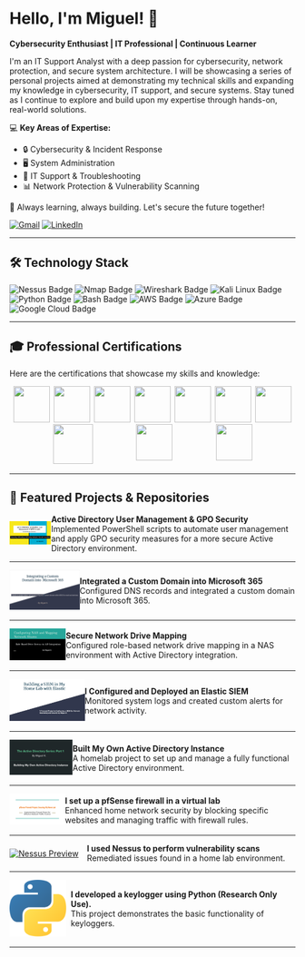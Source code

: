 # Hello, I'm Miguel! 👋

**Cybersecurity Enthusiast | IT Professional | Continuous Learner**

I'm an IT Support Analyst with a deep passion for cybersecurity, network protection, and secure system architecture. I will be showcasing a series of personal projects aimed at demonstrating my technical skills and expanding my knowledge in cybersecurity, IT support, and secure systems. Stay tuned as I continue to explore and build upon my expertise through hands-on, real-world solutions.

💻 **Key Areas of Expertise:**
- 🔒 Cybersecurity & Incident Response
- 🖥️ System Administration
- 🔧 IT Support & Troubleshooting
- 📊 Network Protection & Vulnerability Scanning

🌟 Always learning, always building. Let's secure the future together!

<p align="left">
  <a href="mailto:miguelkent3@gmail.com"><img src="https://img.shields.io/badge/Gmail-red?style=for-the-badge&logo=gmail&logoColor=white" alt="Gmail"></a>
  <a href="https://www.linkedin.com/in/miguelkent/"><img src="https://img.shields.io/badge/LinkedIn-blue?style=for-the-badge&logo=linkedin&logoColor=white" alt="LinkedIn"></a>
</p>

---

## 🛠️ Technology Stack 

<p>
  <img src="https://img.shields.io/badge/Nessus-0A7E05?style=for-the-badge&logo=nessus&logoColor=white" alt="Nessus Badge"/>
  <img src="https://img.shields.io/badge/Nmap-4EAA25?style=for-the-badge&logo=nmap&logoColor=white" alt="Nmap Badge"/>
  <img src="https://img.shields.io/badge/Wireshark-1679A7?style=for-the-badge&logo=wireshark&logoColor=white" alt="Wireshark Badge"/>
  <img src="https://img.shields.io/badge/Kali_Linux-557C94?style=for-the-badge&logo=kali-linux&logoColor=white" alt="Kali Linux Badge"/>
  <img src="https://img.shields.io/badge/Python-3776AB?style=for-the-badge&logo=python&logoColor=white" alt="Python Badge"/>
  <img src="https://img.shields.io/badge/Bash-4EAA25?style=for-the-badge&logo=gnu-bash&logoColor=white" alt="Bash Badge"/>
  <img src="https://img.shields.io/badge/AWS-FF9900?style=for-the-badge&logo=amazon-aws&logoColor=white" alt="AWS Badge"/>
  <img src="https://img.shields.io/badge/Azure-0078D4?style=for-the-badge&logo=microsoft-azure&logoColor=white" alt="Azure Badge"/>
  <img src="https://img.shields.io/badge/Google_Cloud-4285F4?style=for-the-badge&logo=google-cloud&logoColor=white" alt="Google Cloud Badge"/>
</p>

---

## 🎓 Professional Certifications

Here are the certifications that showcase my skills and knowledge:

<div style="display: flex; flex-wrap: wrap; justify-content: space-evenly;">
  <a href="https://www.credly.com/badges/318858b5-14da-4484-8f6e-74562b29bb6a/public_url"><img src="https://images.credly.com/size/64x64/images/0c6d9839-f468-4adc-987d-5cfae4a9ee67/image.png" style="width: 64px; height: 64px;"></a>
  <a href="https://www.credly.com/badges/c2c6523c-9a11-49e4-a189-816dd372a89c/public_url"><img src="https://images.credly.com/size/64x64/images/63482325-a0d6-4f64-ae75-f5f33922c7d0/CompTIA_A_2Bce.png" style="width: 64px; height: 64px;"></a>
  <a href="https://www.credly.com/badges/2694a9bc-83f4-402a-8744-7c2484fbcc9a/public_url"><img src="https://images.credly.com/size/64x64/images/be8fcaeb-c769-4858-b567-ffaaa73ce8cf/image.png" style="width: 64px; height: 64px;"></a>
  <a href="https://www.credly.com/badges/637d7259-f22f-4fc0-b39b-7895b12c0e9b/public_url"><img src="https://images.credly.com/size/64x64/images/74790a75-8451-400a-8536-92d792c5184a/CompTIA_Security_2Bce.png" style="width: 64px; height: 64px;"></a>
  <a href="https://www.credly.com/badges/35748d57-2838-4e74-a6f1-cc9fd76ec091/public_url"><img src="https://images.credly.com/size/64x64/images/a850079a-75bb-41e1-adae-dedfabcf597c/Professional_Certificate_-_IBM_Cybersecurity_Analyst.png" style="width: 64px; height: 64px;"></a>
  <a href="https://www.credly.com/badges/3b67395f-85bd-49b3-8e5a-ba2d0481f891/public_url"><img src="https://images.credly.com/size/64x64/images/5cb4b153-44d8-410c-97c6-6afba3faa4af/Comptia_CySA_2Bce.png" style="width: 64px; height: 64px;"></a>
  <a href="https://www.credly.com/badges/ae6579d6-3e0a-447c-bc5f-9b8d82855770/public_url"><img src="https://images.credly.com/size/64x64/images/00634f82-b07f-4bbd-a6bb-53de397fc3a6/image.png" style="width: 64px; height: 64px;"></a>
  <a href="https://www.credly.com/badges/4b76d54e-91aa-4b34-afb1-132948b07d8b/public_url"><img src="https://images.credly.com/size/680x680/images/eda22a60-7b46-426c-89df-681b25600b9f/blob" style="width: 70px; height: 70px;"></a>
  <a href="https://www.credly.com/badges/141042aa-f085-4a18-b878-0e2672af1024/public_url"><img src="https://images.credly.com/size/64x64/images/336eebfc-0ac3-4553-9a67-b402f491f185/azure-administrator-associate-600x600.png" style="width: 64px; height: 64px;"></a>
  <a href="https://www.credly.com/badges/43aa8891-7533-4e10-90bf-e6c2cb1f0f73/public_url"><img src="https://images.credly.com/size/64x64/images/e1fc05b2-959b-45a4-8d20-124b1df121fe/CompTIA_Network_2Bce.png" style="width: 64px; height: 64px;"></a>
</div>

---

## 🚀 Featured Projects & Repositories

<div style="display: flex; align-items: center; margin-bottom: 15px;">
  <a href="https://github.com/MiguelKnt/Active-Directory-Security-GPO-and-PowerShell-Automation/blob/main/Active%20Directory%20Automation_%20User%20Management%20%26%20GPO%20Security.pdf" target="_blank">
    <img src="https://github.com/MiguelKnt/Active-Directory-Security-GPO-and-PowerShell-Automation/blob/main/image.png" alt="Active Directory GPO and PowerShell Automation Preview" width="150" style="margin-right: 15px;">
  </a>
  <div>
    <strong>Active Directory User Management & GPO Security</strong><br>
    Implemented PowerShell scripts to automate user management and apply GPO security measures for a more secure Active Directory environment.
  </div>
</div>

---

<div style="display: flex; align-items: center; margin-bottom: 15px;">
  <a href="https://github.com/MiguelKnt/M365-Domain-Integration-/blob/main/Microsoft%20365%20Domain%20Integration.pdf" target="_blank">
    <img src="https://github.com/MiguelKnt/M365-Domain-Integration-/blob/main/Cover%20image.JPG?raw=true" alt="Microsoft 365 Domain Integration Preview" width="150" style="margin-right: 15px;">
  </a>
  <div>
    <strong>Integrated a Custom Domain into Microsoft 365</strong><br>
   Configured DNS records and integrated a custom domain into Microsoft 365.
  </div>
</div>

---

<div style="display: flex; align-items: center; margin-bottom: 15px;">
  <a href="https://github.com/MiguelKnt/RoleBased-Drive-Mapping-NAS/blob/main/NAS_Drive%20Mapping.pdf" target="_blank">
    <img src="https://github.com/MiguelKnt/RoleBased-Drive-Mapping-NAS/blob/main/Network%20Drive%20Mapping.PNG" alt="Role Based Drive Mapping NAS Preview" width="150" style="margin-right: 15px;">
  </a>
  <div>
    <strong>Secure Network Drive Mapping</strong><br>
    Configured role-based network drive mapping in a NAS environment with Active Directory integration.
  </div>
</div>

---

<div style="display: flex; align-items: center; margin-bottom: 15px;">
  <a href="https://github.com/MiguelKnt/Elastic-SIEM-Home-Lab/blob/main/SIEM_Home_Lab_Project_Presentation.pdf" target="_blank">
    <img src="https://raw.githubusercontent.com/MiguelKnt/Elastic-SIEM-Home-Lab/main/Siem%20Preview.jpg" alt="Elastic SIEM Preview" width="150" style="margin-right: 15px;">
  </a>
  <div>
    <strong>I Configured and Deployed an Elastic SIEM</strong><br>
    Monitored system logs and created custom alerts for network activity.
  </div>
</div>

---

<div style="display: flex; align-items: center; margin-bottom: 15px;">
  <a href="https://github.com/MiguelKnt/Active-Directory-Homelab/blob/main/Active%20Directory%20Part%201%20(1).pdf" target="_blank">
    <img src="https://github.com/MiguelKnt/Active-Directory-Homelab/blob/main/Active%20Directory%20preview%20image.jpg" alt="Active Directory Homelab Preview" width="150" style="margin-right: 15px; height: auto;">
  </a>
  <div>
    <strong>Built My Own Active Directory Instance</strong><br>
    A homelab project to set up and manage a fully functional Active Directory environment.
  </div>
</div>

---

<div style="display: flex; align-items: center; margin-bottom: 15px;">
  <a href="https://github.com/MiguelKnt/pfSense-Firewall-Project/blob/main/pfSense%20Firewall%20Project_%20Securing%20My%20Home%20Lab%20(1).pdf" target="_blank">
    <img src="https://raw.githubusercontent.com/MiguelKnt/pfSense-Firewall-Project/main/Firewall%20Preview.png" alt="pfSense Firewall Preview" width="150" style="margin-right: 15px;">
  </a>
  <div>
    <strong>I set up a pfSense firewall in a virtual lab</strong><br>
    Enhanced home network security by blocking specific websites and managing traffic with firewall rules.
  </div>
</div>

---

<div style="display: flex; align-items: center; margin-bottom: 15px;">
  <a href="https://github.com/MiguelKnt/Nessus-Vulnerability-Scanning/blob/main/Nessus_SMB_Vulnerability_Remediation.pdf" target="_blank">
    <img src="https://raw.githubusercontent.com/MiguelKnt/Nessus-Vulnerability-Scanning/main/Nessus%20Preview.jpg" alt="Nessus Preview" width="150" style="margin-right: 15px;">
  </a>
  <div>
    <strong>I used Nessus to perform vulnerability scans</strong><br>
    Remediated issues found in a home lab environment.
  </div>
</div>

---

<div style="display: flex; align-items: center; margin-bottom: 15px;">
  <a href="https://github.com/MiguelKnt/Python-Keylogger-Local-Testing-Only-/blob/main/README.md" target="_blank">
    <img src="https://github.com/MiguelKnt/Python-Keylogger-Local-Testing-Only-/blob/main/python-logo.png" alt="Python Keylogger" width="100" style="margin-right: 15px; height: auto;">
  </a>
  <div>
    <strong>I developed a keylogger using Python (Research Only Use).</strong><br>
    This project demonstrates the basic functionality of keyloggers.
  </div>
</div>  

---
